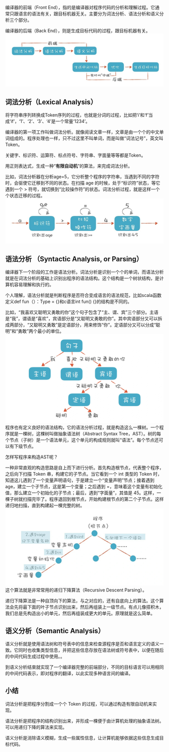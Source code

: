 编译器的前端（Front End），指的是编译器对程序代码的分析和理解过程。它通常只跟语言的语法有关，跟目标机器无关。主要分为词法分析、语法分析和语义分析三个部分。

编译器的后端（Back End），则是生成目标代码的过程，跟目标机器有关。
![编译原理前后端](images/06b80f8484f4d88c6510213eb27f2093.jpg)

## 词法分析（Lexical Analysis）
将字符串序列转换成Token序列的过程，也就是分词的过程，比如把‘i’和‘f’当成‘if’，‘1’、‘2’、‘3’、‘4’是一个常量‘1234’。

编译器的第一项工作叫做词法分析。就像阅读文章一样，文章是由一个个的中文单词组成的。程序处理也一样，只不过这里不叫单词，而是叫做“词法记号”，英文叫 Token。

关键字、标识符、运算符、标点符号、字符串、字面量等等都是Token。

用正则表达式，生成一种“__有限自动机__”的算法，来完成词法分析。

比如，词法分析器在分析age=5，它分析整个程序的字符串，当遇到不同的字符时，会驱使它迁移到不同的状态。在扫描 age 的时候，处于“标识符”状态，等它遇到一个 > 符号，就切换到“比较操作符”的状态。词法分析过程，就是这样一个个状态迁移的过程。
![词法分析](images/6d78396e6426d0ad5c5230203d17da7e.jpg)

## 语法分析 （Syntactic Analysis, or Parsing）
编译器下一个阶段的工作是语法分析。词法分析是识别一个个的单词，而语法分析就是在词法分析的基础上识别出程序的语法结构。这个结构是一个树状结构，是计算机容易理解和执行的。

个人理解，语法分析就是判断程序是否符合变成语言的语法规范，比如scala函数定义def fun（）：Type = {}和c语言int fun() {}的结构是不同的。

比如，“我喜欢又聪明又勇敢的你”这个句子包含了“主、谓、宾”三个部分。主语是“我”，谓语是“喜欢”，宾语部分是“又聪明又勇敢的你”。其中宾语部分又可以拆成两部分，“又聪明又勇敢”是定语部分，用来修饰“你”。定语部分又可以分成“聪明”和“勇敢”两个最小的单位。
![语法分析](images/9380037e2d2c2c2a8ff50f1367ff37fb.jpeg)
程序也有定义良好的语法结构，它的语法分析过程，就是构造这么一棵树。一个程序就是一棵树，这棵树叫做抽象语法树（Abstract Syntax Tree，AST）。树的每个节点（子树）是一个语法单元，这个单元的构成规则就叫“语法”。每个节点还可以有下级节点。

怎样写程序来构造AST呢？

一种非常直观的构造思路是自上而下进行分析。首先构造根节点，代表整个程序，之后向下扫描 Token 串，构建它的子节点。当它看到一个 int 类型的 Token 时，知道这儿遇到了一个变量声明语句，于是建立一个“变量声明”节点；接着遇到 age，建立一个子节点，这是第一个变量；之后遇到 =，意味着这个变量有初始化值，那么建立一个初始化的子节点；最后，遇到“字面量”，其值是 45。这样，一棵子树就扫描完毕了。程序退回到根节点，开始构建根节点的第二个子节点。这样递归地扫描，直到构建起一棵完整的树。
![](images/cbf2b953cb84ef30b154470804262c16.jpg)
这个算法就是非常常用的递归下降算法（Recursive Descent Parsing）。

递归下降算法是一种自顶向下的算法，与之对应的，还有自底向上的算法。这个算法会先将最下面的叶子节点识别出来，然后再组装上一级节点。有点儿像搭积木，我们总是先构造出小的单元，然后再组装成更大的单元。原理就是这么简单。

## 语义分析（Semantic Analysis）
语义分析就是使用语法树和符号表中的信息来检查源程序是否和语言定义的语义一致。它同时也收集类型信息，并把这些信息存放在语法树或符号表中，以便在随后的中间代码生成过程中使用。。

到语义分析结束就实现了一个编译器完整的前端部分，不同的目标语言可以用相同的中间代码表示，即对程序的翻译，以此实现多种语言间的编译。

## 小结
词法分析是把程序分割成一个个 Token 的过程，可以通过构造有限自动机来实现。

语法分析是把程序的结构识别出来，并形成一棵便于由计算机处理的抽象语法树。可以用递归下降的算法来实现。

语义分析是消除语义模糊，生成一些属性信息，让计算机能够依据这些信息生成目标代码。
